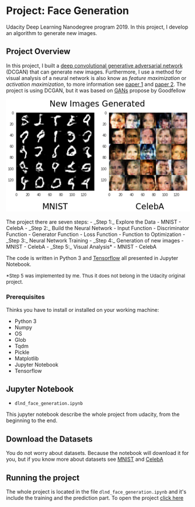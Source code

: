 # Project: Face Generation
Udacity Deep Learning Nanodegree program 2019. In this project, I develop an algorithm to generate new images.

## Project Overview
In this project, I built a [deep convolutional generative adversarial network](https://arxiv.org/pdf/1511.06434.pdf) (DCGAN) that can generate new images. Furthermore, I use a method for visual analysis of a neural network is also know as _feature maximization_ or _activation maximization_, to more information see [paper 1](https://arxiv.org/pdf/1506.06579.pdf) and [paper 2](https://arxiv.org/pdf/1602.03616.pdf). The project is using DCGAN, but it was based on [GANs](https://papers.nips.cc/paper/5423-generative-adversarial-nets.pdf) propose by Goodfellow
<br>
  <center>
    <img src="assets/new_images_generated.png">
  </center>
</br>
The project there are seven steps:
- _Step 1:_ Explore the Data
 - MNIST
 - CelebA
- _Step 2:_ Build the Neural Network
 - Input Function
 - Discriminator Function
 - Generator Function
 - Loss Function
 - Function to Optimization
- _Step 3:_ Neural Network Training
- _Step 4:_ Generation of new images
 - MNIST
 - CelebA
- _Step 5:_ Visual Analysis*
 - MNIST
 - CelebA

The code is written in Python 3 and [Tensorflow](https://www.tensorflow.org/) all presented in Jupyter Notebook.

<font size=2>\*Step 5 was implemented by me. Thus it does not belong in the Udacity original project.</font>

### Prerequisites
Thinks you have to install or installed on your working machine:

- Python 3
- Numpy
- OS
- Glob
- Tqdm
- Pickle
- Matplotlib
- Jupyter Notebook
- Tensorflow

## Jupyter Notebook
- `dlnd_face_generation.ipynb`

This jupyter notebook describe the whole project from udacity, from the beginning to the end.

## Download the Datasets
You do not worry about datasets. Because the notebook will download it for you, but if you know more about datasets see [MNIST](http://yann.lecun.com/exdb/mnist/) and [CelebA](http://mmlab.ie.cuhk.edu.hk/projects/CelebA.html)

## Running the project
The whole project is located in the file `dlnd_face_generation.ipynb` and it's include the training and the prediction part.
To open the project [click here](https://github.com/buzutilucas/face-generation/blob/master/dlnd_face_generation.ipynb)
